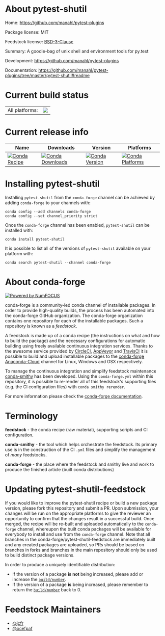 About pytest-shutil
===================

Home: https://github.com/manahl/pytest-plugins

Package license: MIT

Feedstock license: [BSD-3-Clause](https://github.com/conda-forge/pytest-shutil-feedstock/blob/master/LICENSE.txt)

Summary: A goodie-bag of unix shell and environment tools for py.test

Development: https://github.com/manahl/pytest-plugins

Documentation: https://github.com/manahl/pytest-plugins/tree/master/pytest-shutil#readme

Current build status
====================


<table><tr><td>All platforms:</td>
    <td>
      <a href="https://dev.azure.com/conda-forge/feedstock-builds/_build/latest?definitionId=3296&branchName=master">
        <img src="https://dev.azure.com/conda-forge/feedstock-builds/_apis/build/status/pytest-shutil-feedstock?branchName=master">
      </a>
    </td>
  </tr>
</table>

Current release info
====================

| Name | Downloads | Version | Platforms |
| --- | --- | --- | --- |
| [![Conda Recipe](https://img.shields.io/badge/recipe-pytest--shutil-green.svg)](https://anaconda.org/conda-forge/pytest-shutil) | [![Conda Downloads](https://img.shields.io/conda/dn/conda-forge/pytest-shutil.svg)](https://anaconda.org/conda-forge/pytest-shutil) | [![Conda Version](https://img.shields.io/conda/vn/conda-forge/pytest-shutil.svg)](https://anaconda.org/conda-forge/pytest-shutil) | [![Conda Platforms](https://img.shields.io/conda/pn/conda-forge/pytest-shutil.svg)](https://anaconda.org/conda-forge/pytest-shutil) |

Installing pytest-shutil
========================

Installing `pytest-shutil` from the `conda-forge` channel can be achieved by adding `conda-forge` to your channels with:

```
conda config --add channels conda-forge
conda config --set channel_priority strict
```

Once the `conda-forge` channel has been enabled, `pytest-shutil` can be installed with:

```
conda install pytest-shutil
```

It is possible to list all of the versions of `pytest-shutil` available on your platform with:

```
conda search pytest-shutil --channel conda-forge
```


About conda-forge
=================

[![Powered by NumFOCUS](https://img.shields.io/badge/powered%20by-NumFOCUS-orange.svg?style=flat&colorA=E1523D&colorB=007D8A)](http://numfocus.org)

conda-forge is a community-led conda channel of installable packages.
In order to provide high-quality builds, the process has been automated into the
conda-forge GitHub organization. The conda-forge organization contains one repository
for each of the installable packages. Such a repository is known as a *feedstock*.

A feedstock is made up of a conda recipe (the instructions on what and how to build
the package) and the necessary configurations for automatic building using freely
available continuous integration services. Thanks to the awesome service provided by
[CircleCI](https://circleci.com/), [AppVeyor](https://www.appveyor.com/)
and [TravisCI](https://travis-ci.com/) it is possible to build and upload installable
packages to the [conda-forge](https://anaconda.org/conda-forge)
[Anaconda-Cloud](https://anaconda.org/) channel for Linux, Windows and OSX respectively.

To manage the continuous integration and simplify feedstock maintenance
[conda-smithy](https://github.com/conda-forge/conda-smithy) has been developed.
Using the ``conda-forge.yml`` within this repository, it is possible to re-render all of
this feedstock's supporting files (e.g. the CI configuration files) with ``conda smithy rerender``.

For more information please check the [conda-forge documentation](https://conda-forge.org/docs/).

Terminology
===========

**feedstock** - the conda recipe (raw material), supporting scripts and CI configuration.

**conda-smithy** - the tool which helps orchestrate the feedstock.
                   Its primary use is in the construction of the CI ``.yml`` files
                   and simplify the management of *many* feedstocks.

**conda-forge** - the place where the feedstock and smithy live and work to
                  produce the finished article (built conda distributions)


Updating pytest-shutil-feedstock
================================

If you would like to improve the pytest-shutil recipe or build a new
package version, please fork this repository and submit a PR. Upon submission,
your changes will be run on the appropriate platforms to give the reviewer an
opportunity to confirm that the changes result in a successful build. Once
merged, the recipe will be re-built and uploaded automatically to the
`conda-forge` channel, whereupon the built conda packages will be available for
everybody to install and use from the `conda-forge` channel.
Note that all branches in the conda-forge/pytest-shutil-feedstock are
immediately built and any created packages are uploaded, so PRs should be based
on branches in forks and branches in the main repository should only be used to
build distinct package versions.

In order to produce a uniquely identifiable distribution:
 * If the version of a package **is not** being increased, please add or increase
   the [``build/number``](https://docs.conda.io/projects/conda-build/en/latest/resources/define-metadata.html#build-number-and-string).
 * If the version of a package **is** being increased, please remember to return
   the [``build/number``](https://docs.conda.io/projects/conda-build/en/latest/resources/define-metadata.html#build-number-and-string)
   back to 0.

Feedstock Maintainers
=====================

* [@jcfr](https://github.com/jcfr/)
* [@ocefpaf](https://github.com/ocefpaf/)

